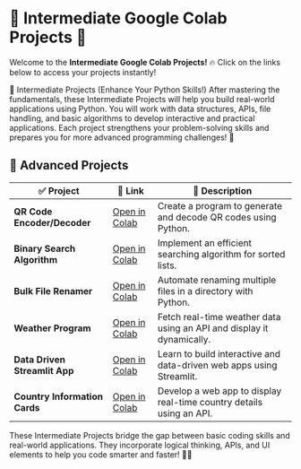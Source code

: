 # 🚀 Intermediate Google Colab Projects 🚀  
Welcome to the **Intermediate Google Colab Projects!** 🔥 Click on the links below to access your projects instantly!

📌 Intermediate Projects (Enhance Your Python Skills!)
After mastering the fundamentals, these Intermediate Projects will help you build real-world applications using Python. You will work with data structures, APIs, file handling, and basic algorithms to develop interactive and practical applications. Each project strengthens your problem-solving skills and prepares you for more advanced programming challenges! 🚀

## 📌 Advanced Projects  

| ✅ Project | 🔗 Link | 📜 Description |
|-----------|---------|---------------|
| **QR Code Encoder/Decoder** | [Open in Colab](https://colab.research.google.com/drive/1UhFqjqq3xnogzA4_TpTVVEQpaZepYrGB?usp=sharing) | Create a program to generate and decode QR codes using Python. |
| **Binary Search Algorithm** | [Open in Colab](https://colab.research.google.com/drive/1cS0P1ttE1wWEjSrAaGVbEgaAuNCQkiW8?usp=sharing) | Implement an efficient searching algorithm for sorted lists. |
| **Bulk File Renamer** | [Open in Colab](https://colab.research.google.com/drive/1SVM0y3WyMKNot2LASpAD2X1Ilwta4tYq?usp=sharing) | Automate renaming multiple files in a directory with Python. |
| **Weather Program** | [Open in Colab](https://colab.research.google.com/drive/1a0ysAv3tKu474__u1s--4PodP7ohuPCf?usp=sharing) | Fetch real-time weather data using an API and display it dynamically. |
| **Data Driven Streamlit App** | [Open in Colab](https://colab.research.google.com/drive/1akQAsvmq17vDVvXuUc0X99PHAhV7lSNr?usp=sharing) | Learn to build interactive and data-driven web apps using Streamlit. |
| **Country Information Cards** | [Open in Colab](https://colab.research.google.com/drive/1o2T-4aVcOycI_zfVXET2c1tGI-tJH9mQ?usp=sharing) | Develop a web app to display real-time country details using an API. |

These Intermediate Projects bridge the gap between basic coding skills and real-world applications. They incorporate logical thinking, APIs, and UI elements to help you code smarter and faster! 🚀🔥